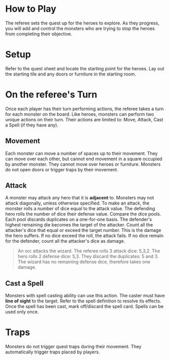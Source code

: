 # How to Play

The referee sets the quest up for the heroes to explore. As they progress, you will add and control the monsters who are trying to stop the heroes from completing their objective.

# Setup

Refer to the quest sheet and locate the starting point for the heroes. Lay out the starting tile and any doors or furniture in the starting room.

#

# On the referee's Turn

Once each player has their turn performing actions, the referee takes a turn for each monster on the board. Like heroes, monsters can perform two unique actions on their turn. Their actions are limited to: Move, Attack, Cast a Spell (if they have any).

## Movement

Each monster can move a number of spaces up to their movement. They can move over each other, but cannot end movement in a square occupied by another monster. They cannot move over heroes or furniture. Monsters do not open doors or trigger traps by their movement.

## Attack

A monster may attack any hero that it is **adjacent** to. Monsters may not attack diagonally, unless otherwise specified. To make an attack, the monster rolls a number of dice equal to the attack value. The defending hero rolls the number of dice their defense value. Compare the dice pools. Each pool discards duplicates on a one-for-one basis. The defender's highest remaining die becomes the target of the attacker. Count all the attacker's dice that equal or exceed the target number. This is the damage the hero suffers. If no dice exceed the roll, the attack fails. If no dice remain for the defender, count all the attacker's dice as damage.

>An orc attacks the wizard. The referee rolls 3 attack dice: 5,3,2. The hero rolls 2 defense dice: 5,3. They discard the duplicates: 5 and 3. The wizard has no remaining defense dice, therefore takes one damage.

## Cast a Spell

Monsters with spell casting ability can use this action. The caster must have **line of sight** to the target. Refer to the spell definition to resolve its effects. Once the spell has been cast, mark off/discard the spell card. Spells can be used only once.

# Traps

Monsters do not trigger quest traps during their movement. They automatically trigger traps placed by players.
